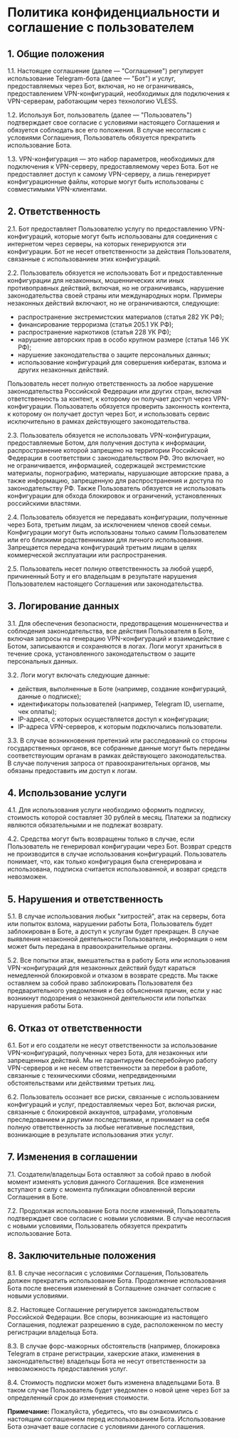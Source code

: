 # Политика конфиденциальности и соглашение с пользователем

## 1. Общие положения

 1.1. Настоящее соглашение (далее — "Соглашение") регулирует использование Telegram-бота (далее — "Бот") и услуг, предоставляемых через Бот, включая, но не ограничиваясь, предоставлением VPN-конфигураций, необходимых для подключения к VPN-серверам, работающим через технологию VLESS.

 1.2. Используя Бот, пользователь (далее — "Пользователь") подтверждает свое согласие с условиями настоящего Соглашения и обязуется соблюдать все его положения. В случае несогласия с условиями Соглашения, Пользователь обязуется прекратить использование Бота.

 1.3. VPN-конфигурация — это набор параметров, необходимых для подключения к VPN-серверу, предоставляемому через Бота. Бот не предоставляет доступ к самому VPN-серверу, а лишь генерирует конфигурационные файлы, которые могут быть использованы с совместимыми VPN-клиентами.

## 2. Ответственность

 2.1. Бот предоставляет Пользователю услугу по предоставлению VPN-конфигураций, которые могут быть использованы для соединения с интернетом через серверы, на которых генерируются эти конфигурации. Бот не несет ответственности за действия Пользователя, связанные с использованием этих конфигураций.

 2.2. Пользователь обязуется не использовать Бот и предоставленные конфигурации для незаконных, мошеннических или иных противоправных действий, включая, но не ограничиваясь, нарушение законодательства своей страны или международных норм. Примеры незаконных действий включают, но не ограничиваются, следующие:
<ul>
  <li>распространение экстремистских материалов (статья 282 УК РФ);</li>
  <li>финансирование терроризма (статья 205.1 УК РФ);</li>
  <li>распространение наркотиков (статья 228 УК РФ);</li>
  <li>нарушение авторских прав в особо крупном размере (статья 146 УК РФ);</li>
  <li>нарушение законодательства о защите персональных данных;</li>
  <li>использование конфигураций для совершения кибератак, взлома и других незаконных действий.</li>
</ul>
Пользователь несет полную ответственность за любое нарушение законодательства Российской Федерации или других стран, включая ответственность за контент, к которому он получает доступ через VPN-конфигурации. Пользователь обязуется проверить законность контента, к которому он получает доступ через Бот, и использовать сервис исключительно в рамках действующего законодательства.

 2.3. Пользователь обязуется не использовать VPN-конфигурации, предоставляемые Ботом, для получения доступа к информации, распространение которой запрещено на территории Российской Федерации в соответствии с законодательством РФ. Это включает, но не ограничивается, информацией, содержащей экстремистские материалы, порнографию, материалы, нарушающие авторские права, а также информацию, запрещенную для распространения и доступа по законодательству РФ. Также Пользователь обязуется не использовать конфигурации для обхода блокировок и ограничений, установленных российскими властями.

 2.4. Пользователь обязуется не передавать конфигурации, полученные через Бота, третьим лицам, за исключением членов своей семьи. Конфигурации могут быть использованы только самим Пользователем или его близкими родственниками для личного использования. Запрещается передача конфигураций третьим лицам в целях коммерческой эксплуатации или распространения.

 2.5. Пользователь несет полную ответственность за любой ущерб, причиненный Боту и его владельцам в результате нарушения Пользователем настоящего Соглашения или законодательства.

## 3. Логирование данных

 3.1. Для обеспечения безопасности, предотвращения мошенничества и соблюдения законодательства, все действия Пользователя в Боте, включая запросы на генерацию VPN-конфигураций и взаимодействие с Ботом, записываются и сохраняются в логах. Логи могут храниться в течение срока, установленного законодательством о защите персональных данных.

 3.2. Логи могут включать следующие данные:
<ul>
  <li>действия, выполненные в Боте (например, создание конфигураций, данные о подписке);</li>
  <li>идентификаторы пользователей (например, Telegram ID, username, чек оплаты);</li>
  <li>IP-адреса, с которых осуществляется доступ к конфигурации;</li>
  <li>IP-адреса VPN-серверов, к которым подключались пользователи.</li>
</ul>

 3.3. В случае возникновения претензий или расследований со стороны государственных органов, все собранные данные могут быть переданы соответствующим органам в рамках действующего законодательства. В случае получения запроса от правоохранительных органов, мы обязаны предоставить им доступ к логам.

## 4. Использование услуги

 4.1. Для использования услуги необходимо оформить подписку, стоимость которой составляет 30 рублей в месяц. Платежи за подписку являются обязательными и не подлежат возврату.

 4.2. Средства могут быть возвращены только в случае, если Пользователь не генерировал конфигурации через Бот. Возврат средств не производится в случае использования конфигураций. Пользователь понимает, что, как только конфигурация была сгенерирована и использована, подписка считается использованной, и возврат средств невозможен.

## 5. Нарушения и ответственность

 5.1. В случае использования любых "хитростей", атак на серверы, бота или попыток взлома, нарушении работы Бота, Пользователь будет заблокирован в Боте, а доступ к услугам будет прекращен. В случае выявления незаконной деятельности Пользователя, информация о нем может быть передана в правоохранительные органы.

 5.2. Все попытки атак, вмешательства в работу Бота или использования VPN-конфигураций для незаконных действий будут караться немедленной блокировкой и отказом в возврате средств. Мы также оставляем за собой право заблокировать Пользователя без предварительного уведомления и без объяснения причин, если у нас возникнут подозрения о незаконной деятельности или попытках нарушения работы Бота.

## 6. Отказ от ответственности

 6.1. Бот и его создатели не несут ответственности за использование VPN-конфигураций, полученных через Бота, для незаконных или запрещенных действий. Мы не гарантируем бесперебойную работу VPN-серверов и не несем ответственности за перебои в работе, связанные с техническими сбоями, непредвиденными обстоятельствами или действиями третьих лиц.

 6.2. Пользователь осознает все риски, связанные с использованием конфигураций и услуг, предоставляемых через Бот, включая риски, связанные с блокировкой аккаунтов, штрафами, уголовным преследованием и другими последствиями, и принимает на себя полную ответственность за любые негативные последствия, возникающие в результате использования этих услуг.

## 7. Изменения в соглашении

 7.1. Создатели/владельцы Бота оставляют за собой право в любой момент изменять условия данного Соглашения. Все изменения вступают в силу с момента публикации обновленной версии Соглашения в Боте.

 7.2. Продолжая использование Бота после изменений, Пользователь подтверждает свое согласие с новыми условиями. В случае несогласия с новыми условиями, Пользователь обязуется прекратить использование Бота.

## 8. Заключительные положения

 8.1. В случае несогласия с условиями Соглашения, Пользователь должен прекратить использование Бота. Продолжение использования Бота после внесения изменений в Соглашение означает согласие с новыми условиями.

 8.2. Настоящее Соглашение регулируется законодательством Российской Федерации. Все споры, возникающие из настоящего Соглашения, подлежат разрешению в суде, расположенном по месту регистрации владельца Бота.

 8.3. В случае форс-мажорных обстоятельств (например, блокировка Telegram в стране регистрации, хакерские атаки, изменения в законодательстве) владельцы Бота не несут ответственности за невозможность предоставления услуг.

 8.4. Стоимость подписки может быть изменена владельцами Бота. В таком случае Пользователь будет уведомлен о новой цене через Бот за определенный срок до изменения стоимости.

<p><strong>Примечание:</strong> Пожалуйста, убедитесь, что вы ознакомились с настоящим соглашением перед использованием Бота. Использование Бота означает ваше согласие с условиями данного соглашения.</p>
